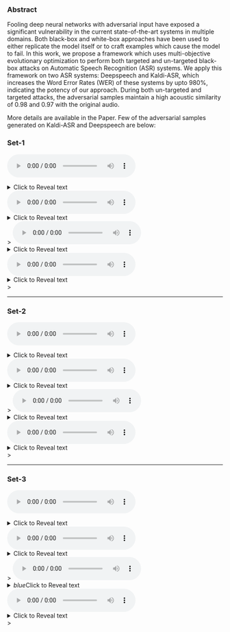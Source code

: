 ### Abstract

Fooling deep neural networks with adversarial input have exposed a significant vulnerability in the current state-of-the-art systems in multiple domains. Both black-box and white-box approaches have been used to either replicate the model itself or to craft examples which cause the model to fail. In this work, we propose a framework which uses multi-objective evolutionary optimization to perform both targeted and un-targeted black-box attacks on Automatic Speech Recognition (ASR) systems. 
We apply this framework on two ASR systems: Deepspeech and Kaldi-ASR, which increases the Word Error Rates (WER) of these systems by upto 980%, indicating the potency of our approach. During both un-targeted and targeted attacks, the adversarial samples maintain a high acoustic similarity of 0.98 and 0.97 with the original audio. 

More details are available in the Paper. Few of the adversarial samples generated on Kaldi-ASR and Deepspeech are below:

### Set-1
<audio src="samples/ut_nsga_deepspeech_23_sample-000001.wav" controls preload></audio><details>
<summary>Click to Reveal text</summary>
it got girl  
ASR: Deepspeech
</details>
<audio src="samples/ut_moga_deepspeech_29_sample-000001.wav" controls preload></audio><details>
<summary>Click to Reveal text</summary>
i get ill  
ASR: Deepspeech
</details>  
>
<audio src="samples/ut_nsga_kaldi_10_sample-000001.wav" controls preload></audio><details>
<summary>Click to Reveal text</summary>
the good girl to have  
ASR: Kaldi-ASR
</details>
<audio src="samples/ut_moga_kaldi_15_sample-000001.wav" controls preload></audio><details>
<summary>Click to Reveal text</summary>
the scottish go to him  
ASR:  Kaldi-ASR
</details>  
>

--- 
### Set-2

<audio src="samples/ut_nsga_deepspeech_0_sample-000086.wav" controls preload></audio><details>
<summary>Click to Reveal text</summary>
is it all   
#### ASR: Deepspeech
</details>
<audio src="samples/ut_moga_deepspeech_0_sample-000086.wav" controls preload></audio><details>
<summary>Click to Reveal text</summary>
is it all  
ASR: Deepspeech
</details>  
>
<audio src="samples/ut_nsga_kaldi_0_sample-000086.wav" controls preload></audio><details>
<summary>Click to Reveal text</summary>
this is all you  
ASR: Kaldi-ASR
</details>
<audio src="samples/ut_nsga_kaldi_0_sample-000086.wav" controls preload></audio><details>
<summary>Click to Reveal text</summary>
this is all you  
ASR:  Kaldi-ASR
</details>  
>

---

### Set-3

<audio src="samples/ut_nsga_deepspeech_18_sample-000062.wav" controls preload></audio><details>
<summary>Click to Reveal text</summary>
he is the man the tired   
#### ASR: Deepspeech
</details>
<audio src="samples/ut_moga_deepspeech_18_sample-000062.wav" controls preload></audio><details>
<summary>Click to Reveal text</summary>
hes the man their coverage
ASR: Deepspeech
</details>  
>
<audio src="samples/ut_nsga_kaldi_9_sample-000062.wav" controls preload></audio><details>
<summary><em>blue</em>Click to Reveal text</summary>
these the man that's all right 
ASR: Kaldi-ASR
</details>
<audio src="samples/uut_moga_kaldi_2_sample-000062.wav" controls preload></audio><details>
<summary>Click to Reveal text</summary>
he's the man that are ready and four
ASR:  Kaldi-ASR
</details>  
>

